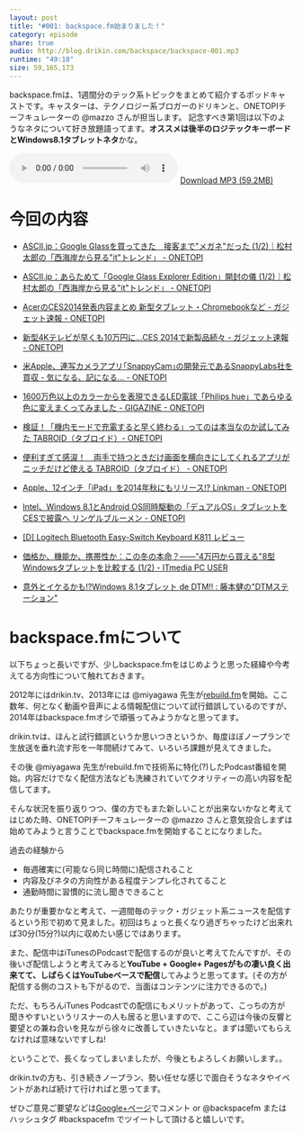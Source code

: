 ```yaml
---
layout: post
title: "#001: backspace.fm始まりました！"
category: episode
share: true
audio: http://blog.drikin.com/backspace/backspace-001.mp3
runtime: "49:18"
size: 59,165,173
---
```

backspace.fmは、1週間分のテック系トピックをまとめて紹介するポッドキャストです。キャスターは、テクノロジー系ブロガーのドリキンと、ONETOPIチーフキュレーターの @mazzo さんが担当します。
記念すべき第1回は以下のようなネタについて好き放題語ってます。**オススメは後半のロジテックキーボードとWindows8.1タブレットネタ**かな。

<audio src="http://blog.drikin.com/backspace/backspace-001.mp3" controls preload></audio>
[Download MP3 (59.2MB)](http://blog.drikin.com/backspace/backspace-001.mp3)

今回の内容
========================

- [ASCII.jp：Google Glassを買ってきた　接客まで"メガネ"だった (1/2)｜松村太郎の「西海岸から見る"it"トレンド」 - ONETOPI](http://1topi.jp/curator/yaoyoros/1401/05/424360)


- [ASCII.jp：あらためて「Google Glass Explorer Edition」開封の儀 (1/2)｜松村太郎の「西海岸から見る"it"トレンド」 - ONETOPI](http://1topi.jp/curator/yaoyoros/1401/05/424353)

- [AcerのCES2014発表内容まとめ 新型タブレット・Chromebookなど - ガジェット速報 - ONETOPI](http://1topi.jp/curator/yaoyoros/1401/05/424346)

- [新型4Kテレビが早くも10万円に...CES 2014で新製品続々 - ガジェット速報 - ONETOPI](http://1topi.jp/curator/yaoyoros/1401/05/424342?g=digital)

- [米Apple、連写カメラアプリ｢SnappyCam｣の開発元であるSnappyLabs社を買収 - 気になる、記になる... - ONETOPI](http://1topi.jp/curator/beep_roadrunner/1401/05/424296?g=digital)

- [1600万色以上のカラーからを表現できるLED電球「Philips hue」であらゆる色に変えまくってみました - GIGAZINE - ONETOPI](http://1topi.jp/curator/takaki2/1401/05/424282?g=digital)

- [検証！「機内モードで充電すると早く終わる」ってのは本当なのか試してみた  TABROID（タブロイド）- ONETOPI](http://1topi.jp/curator/yaoyoros/1401/05/424254?g=digital)

- [便利すぎて感涙！　両手で持つときだけ画面を横向きにしてくれるアプリがニッチだけど使える  TABROID（タブロイド） - ONETOPI](http://1topi.jp/curator/digi_goods/1401/05/424071?g=digital)

- [Apple、12インチ「iPad」を2014年秋にもリリース!?  Linkman - ONETOPI](http://1topi.jp/curator/iayaka15jk1/1401/04/423747?g=digital)

- [Intel、Windows 8.1とAndroid OS同時駆動の「デュアルOS」タブレットをCESで披露へ  リンゲルブルーメン - ONETOPI](http://1topi.jp/curator/iayaka15jk1/1401/04/423739?g=digital)

- [[D] Logitech Bluetooth Easy-Switch Keyboard K811 レビュー](http://blog.drikin.com/2013/12/logitech-bluetooth-easy-switch-keyboard-k811.html)

- [価格か、機能か、携帯性か：この冬の本命？――"4万円から買える"8型Windowsタブレットを比較する (1/2) - ITmedia PC USER](http://www.itmedia.co.jp/pcuser/articles/1312/04/news138.html)

- [意外とイケるかも!?Windows 8.1タブレット de DTM!! : 藤本健の"DTMステーション"](http://www.dtmstation.com/archives/51882116.html)

backspace.fmについて
===============

以下ちょっと長いですが、少しbackspace.fmをはじめようと思った経緯や今考えてる方向性について触れておきます。

2012年にはdrikin.tv、2013年には @miyagawa 先生が[rebuild.fm](http://rebuild.fm/)を開始。ここ数年、何となく動画や音声による情報配信について試行錯誤しているのですが、2014年はbackspace.fmオシで頑張ってみようかなと思ってます。

drikin.tvは、ほんと試行錯誤というか思いつきというか、毎度ほぼノープランで生放送を垂れ流す形を一年間続けてみて、いろいろ課題が見えてきました。

その後 @miyagawa 先生がrebuild.fmで技術系に特化(?)したPodcast番組を開始。内容だけでなく配信方法なども洗練されていてクオリティーの高い内容を配信してます。

そんな状況を振り返りつつ、僕の方でもまた新しいことが出来ないかなと考えてはじめた時、ONETOPIチーフキュレーターの @mazzo さんと意気投合しまずは始めてみようと言うことでbackspace.fmを開始することになりました。

過去の経験から

- 毎週確実に(可能なら同じ時間に)配信されること
- 内容及びネタの方向性がある程度テンプレ化されてること
- 通勤時間に習慣的に流し聞きできること

あたりが重要かなと考えて、一週間毎のテック・ガジェット系ニュースを配信するという形で初めて見ました。初回はちょっと長くなり過ぎちゃったけど出来れば30分(15分?)以内に収めたい感じではあります。

また、配信中はiTunesのPodcastで配信するのが良いと考えてたんですが、その後いざ配信しようと考えてみると**YouTube + Google+ Pagesがもの凄い良く出来てて、しばらくはYouTubeベースで配信**してみようと思ってます。(その方が配信する側のコストも下がるので、当面はコンテンツに注力できるので。)

ただ、もちろんiTunes Podcastでの配信にもメリットがあって、こっちの方が聞きやすいというリスナーの人も居ると思いますので、ここら辺は今後の反響と要望との兼ね合いを見ながら徐々に改善していきたいなと。まずは聞いてもらえなければ意味ないですしね!

ということで、長くなってしまいましたが、今後ともよろしくお願いします。。

drikin.tvの方も、引き続きノープラン、勢い任せな感じで面白そうなネタやイベントがあれば続けて行ければと思ってます。

ぜひご意見ご要望などは[Google+ページ](https://plus.google.com/u/0/b/114237468003036409483/114237468003036409483/posts)でコメント or @backspacefm またはハッシュタグ #backspacefm でツイートして頂けると嬉しいです。




